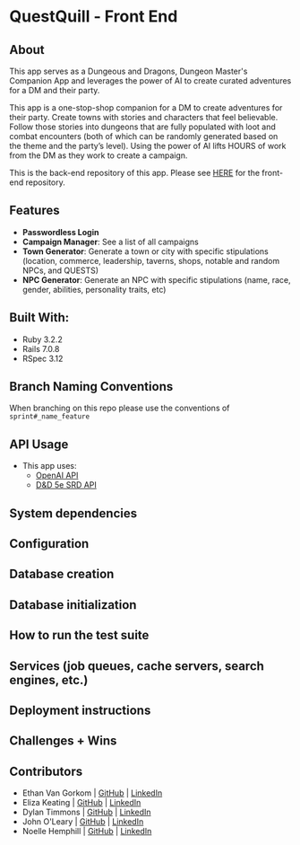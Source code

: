 # QuestQuill - Front End 
## About
This app serves as a Dungeous and Dragons, Dungeon Master's Companion App and leverages the power of AI to create curated adventures for a DM and their party. 

This app is a one-stop-shop companion for a DM to create adventures for their party. Create towns with stories and characters that feel believable. Follow those stories into dungeons that are fully populated with loot and combat encounters (both of which can be randomly generated based on the theme and the party’s level). Using the power of AI lifts HOURS of work from the DM as they work to create a campaign. 

This is the back-end repository of this app. Please see [HERE](https://github.com/QuestQuill/quest_quill_fe) for the front-end repository.

## Features
- **Passwordless Login**
- **Campaign Manager**: See a list of all campaigns
- **Town Generator**: Generate a town or city with specific stipulations (location, commerce, leadership, taverns, shops, notable and random NPCs, and QUESTS)
- **NPC Generator**: Generate an NPC with specific stipulations (name, race, gender, abilities, personality traits, etc)


## Built With: 
- Ruby 3.2.2
- Rails 7.0.8
- RSpec 3.12

## Branch Naming Conventions
When branching on this repo please use the conventions of `sprint#_name_feature`

## API Usage
- This app uses:
  - [OpenAI API](https://platform.openai.com/)
  - [D&D 5e SRD API](https://5e-bits.github.io/docs/) 
## System dependencies

## Configuration

## Database creation
## Database initialization
## How to run the test suite
## Services (job queues, cache servers, search engines, etc.)
## Deployment instructions
## Challenges + Wins 
## Contributors 
- Ethan Van Gorkom | [GitHub](https://github.com/EVanGorkom) | [LinkedIn](https://www.linkedin.com/in/evangorkom/)
- Eliza Keating | [GitHub](https://github.com/elizakeating) | [LinkedIn](https://www.linkedin.com/in/elizakeating/)
- Dylan Timmons | [GitHub](https://github.com/DylanScotty) | [LinkedIn](https://www.linkedin.com/in/dylan-timmons/)
- John O'Leary | [GitHub](https://github.com/Captainlearyo) | [LinkedIn](https://www.linkedin.com/in/john-clay-oleary/)
- Noelle Hemphill | [GitHub](https://github.com/lofi-nowhale) | [LinkedIn](https://www.linkedin.com/in/noelle-hemphill/)
